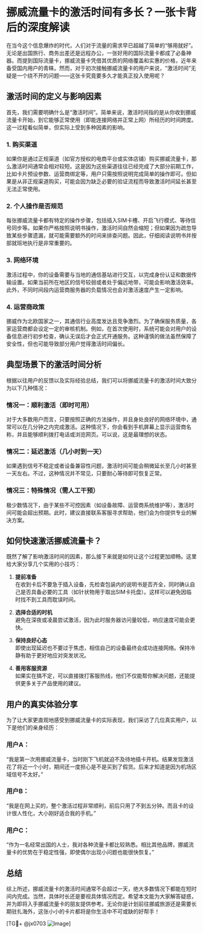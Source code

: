 # 挪威流量卡的激活时间有多长？一张卡背后的深度解读

在当今这个信息爆炸的时代，人们对于流量的需求早已超越了简单的“够用就好”。无论是出国旅行、商务出差还是远程办公，一张好用的国际流量卡都成了必备神器。而提到国际流量卡，挪威流量卡凭借其优质的网络覆盖和实惠的价格，近年来备受国内用户的青睐。然而，对于初次接触挪威流量卡的用户来说，“激活时间”无疑是一个绕不开的问题——这张卡究竟要多久才能真正投入使用呢？

## 激活时间的定义与影响因素

首先，我们需要明确什么是“激活时间”。简单来说，激活时间指的是从你收到挪威流量卡开始，到它能够正常使用（即能连接网络并正常上网）所经历的时间跨度。这一过程看似简单，但实际上受到多种因素的影响。

### 1. **购买渠道**
   如果你是通过正规渠道（如官方授权的电商平台或实体店铺）购买挪威流量卡，那么激活时间通常会相对较短。这是因为这些渠道往往已经完成了大部分前期工作，比如卡片预设参数、运营商绑定等，用户只需按照说明完成简单的操作即可。但如果是从非正规渠道购买，可能会因为缺乏必要的验证流程而导致激活时间延长甚至无法正常使用。

### 2. **个人操作是否规范**
   每张挪威流量卡都有特定的操作步骤，包括插入SIM卡槽、开启飞行模式、等待信号同步等。如果你严格按照说明书操作，激活时间自然会缩短；但如果因为疏忽导致某些步骤遗漏，就可能需要额外的时间来排查问题。因此，仔细阅读说明书并按部就班地执行是非常重要的。

### 3. **网络环境**
   激活过程中，你的设备需要与当地的通信基站进行交互，以完成身份认证和数据传输设置。如果当前所在地区的信号较弱或者处于偏远地带，可能会影响激活效率。此外，不同时间段内运营商服务器的负载情况也会对激活速度产生一定影响。

### 4. **运营商政策**
   挪威作为北欧国家之一，其通信行业高度发达且竞争激烈。为了确保服务质量，各家运营商都会设定一定的审核机制。例如，在首次使用时，系统可能会对用户的设备信息进行初步检查，确认无误后才会正式开通服务。这种谨慎的做法虽然保障了安全性，但也可能导致部分用户觉得激活时间偏长。

## 典型场景下的激活时间分析

根据以往用户的反馈以及实际经验总结，我们可以将挪威流量卡的激活时间大致分为以下几种情况：

### 情况一：顺利激活（即时可用）
对于大多数用户而言，只要按照正确的方法操作，并且身处良好的网络环境中，通常可以在几分钟之内完成激活。这种情况下，你会看到手机屏幕上显示运营商名称，并且能够顺利拨打电话或浏览网页。可以说，这是最理想的状态。

### 情况二：延迟激活（几小时到一天）
如果遇到信号不稳定或者设备兼容性问题，激活时间可能会稍微延长至几小时甚至一天左右。不过，这种情况并不常见，只要耐心等待即可恢复正常。

### 情况三：特殊情况（需人工干预）
极少数情况下，由于某些不可控因素（如设备故障、运营商系统维护等），激活时间可能会超出预期。此时，建议直接联系客服寻求帮助，他们会为你提供专业的解决方案。

## 如何快速激活挪威流量卡？

既然了解了影响激活时间的因素，那么接下来就是如何让这个过程更加顺畅。这里给大家分享几个实用的小技巧：

1. **提前准备**  
   在收到卡后不要急于插入设备，先检查包装内的说明书是否齐全，同时确认自己是否具备必要的工具（如针状物用于取出SIM卡托盘）。这样可以避免因临时找不到工具而耽误时间。

2. **选择合适的时机**  
   避免在深夜或凌晨尝试激活，因为此时服务器访问量较低，响应速度可能会更快。

3. **保持良好心态**  
   即使出现延迟也不要过于焦虑，相信自己的设备最终会成功连接网络。保持冷静有助于更好地应对突发状况。

4. **善用客服资源**  
   如果实在搞不定，可以直接拨打客服热线，他们不仅能帮你解决问题，还能提供更多关于产品使用的建议。

## 用户的真实体验分享

为了让大家更直观地感受到挪威流量卡的实际表现，我们采访了几位真实用户，以下是他们的亲身经历：

### 用户A：
“我是第一次用挪威流量卡，当时刚下飞机就迫不及待地插卡开机。结果发现激活花了将近一个小时，期间还一度担心是不是买到了假货。后来才知道是因为机场区域信号不太好。”

### 用户B：
“我是在网上买的，整个激活过程非常顺利，前后只用了不到五分钟。而且卡的设计很人性化，大小刚好适合我的手机。”

### 用户C：
“作为一名经常出国的人士，我对各种流量卡都比较熟悉。相比其他品牌，挪威流量卡的优势在于稳定性强，即使偶尔出现小问题也能很快恢复。”

## 总结

综上所述，挪威流量卡的激活时间通常不会超过一天，绝大多数情况下都能在短时间内完成。当然，具体时长还是要视具体情况而定。希望本文能为大家解答疑惑，并为即将入手挪威流量卡的朋友提供参考。无论你是计划前往挪威旅游还是需要长期驻扎海外，这张小小的卡片都将是你生活中不可或缺的好帮手！

[TG💪+ @jx0703 ![Image](https://github.com/user-attachments/assets/dbca1d08-cadb-493c-b0ec-ad6f7a83f270)]